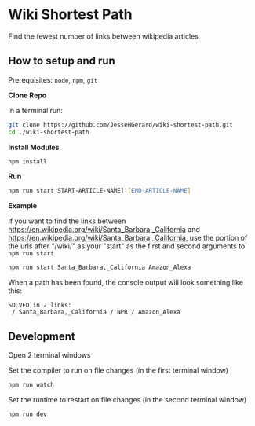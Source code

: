 # Wiki Shortest Path

Find the fewest number of links between wikipedia articles.

## How to setup and run

Prerequisites: `node`, `npm`, `git`

**Clone Repo**

In a terminal run:

```zsh
git clone https://github.com/JesseHGerard/wiki-shortest-path.git
cd ./wiki-shortest-path
```

**Install Modules**

```zsh
npm install
```

**Run**

```zsh
npm run start START-ARTICLE-NAME] [END-ARTICLE-NAME]
```

**Example**

If you want to find the links between https://en.wikipedia.org/wiki/Santa_Barbara,_California and https://en.wikipedia.org/wiki/Santa_Barbara,_California, use the portion of the urls after "/wiki/" as your "start" as the first and second arguments to `npm run start`

```zsh
npm run start Santa_Barbara,_California Amazon_Alexa
```

When a path has been found, the console output will look something like this:

```
SOLVED in 2 links:
 / Santa_Barbara,_California / NPR / Amazon_Alexa
```

## Development

Open 2 terminal windows

Set the compiler to run on file changes (in the first terminal window)

```zsh
npm run watch
```

Set the runtime to restart on file changes (in the second terminal window)

```zsh
npm run dev
```
